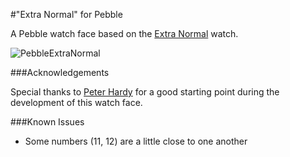 #"Extra Normal" for Pebble

A Pebble watch face based on the [Extra Normal](http://normaldesign.net/en/watches/watches-extra-normal) watch.

![PebbleExtraNormal](https://raw.github.com/mcongrove/PebbleExtraNormal/master/watchface.jpg)

###Acknowledgements

Special thanks to [Peter Hardy](http://github.com/phardy) for a good starting point during the development of this watch face.

###Known Issues

* Some numbers (11, 12) are a little close to one another